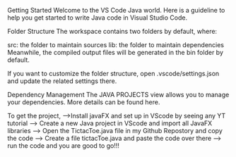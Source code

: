 Getting Started
Welcome to the VS Code Java world. Here is a guideline to help you get started to write Java code in Visual Studio Code.

Folder Structure
The workspace contains two folders by default, where:

src: the folder to maintain sources
lib: the folder to maintain dependencies
Meanwhile, the compiled output files will be generated in the bin folder by default.

If you want to customize the folder structure, open .vscode/settings.json and update the related settings there.

Dependency Management
The JAVA PROJECTS view allows you to manage your dependencies. More details can be found here.

To get the project, -->Install javaFX and set up in VScode by seeing any YT tutorial --> Create a new Java project in VScode and import all JavaFX libraries --> Open the TictacToe.java file in my Github Repostory and copy the code --> Create a file tictacToe.java and paste the code over there --> run the code and you are good to go!!!
